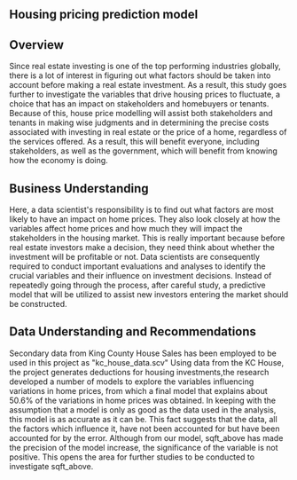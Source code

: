 ## Housing pricing prediction model
## Overview 
Since real estate investing is one of the top performing industries globally, there is a lot of interest in figuring out what factors should be taken into account before making a real estate investment. As a result, this study goes further to investigate the variables that drive housing prices to fluctuate, a choice that has an impact on stakeholders and homebuyers or tenants. Because of this, house price modelling will assist both stakeholders and tenants in making wise judgments and in determining the precise costs associated with investing in real estate or the price of a home, regardless of the services offered. As a result, this will benefit everyone, including stakeholders, as well as the government, which will benefit from knowing how the economy is doing.
## Business Understanding 
Here, a data scientist's responsibility is to find out what factors are most likely to have an impact on home prices. They also look closely at how the variables affect home prices and how much they will impact the stakeholders in the housing market. This is really important because before real estate investors make a decision, they need think about whether the investment will be profitable or not. Data scientists are consequently required to conduct important evaluations and analyses to identify the crucial variables and their influence on investment decisions. Instead of repeatedly going through the process, after careful study, a predictive model that will be utilized to assist new investors entering the market should be constructed.
## Data Understanding and Recommendations
Secondary data from King County House Sales has been employed to be used in this project as "kc_house_data.scv"
Using data from the KC House, the project generates deductions for housing investments,the research developed a number of models to explore the variables influencing variations in home prices, from which a final model that explains about 50.6% of the variations in home prices was obtained. In keeping with the assumption that a model is only as good as the data used in the analysis, this model is as accurate as it can be. This fact suggests that the data, all the factors which influence it, have not been accounted for but have been accounted for by the error. Although from our model, sqft_above has made the precision of the model increase, the significance of the variable is not positive. This opens the area for further studies to be conducted to investigate sqft_above.


